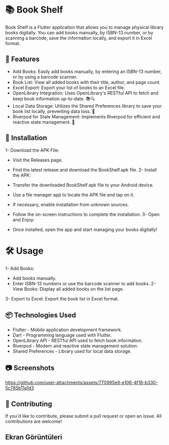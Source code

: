 # 📚 Book Shelf
Book Shelf is a Flutter application that allows you to manage physical library books digitally. You can add books manually, by ISBN-13 number, or by scanning a barcode, save the information locally, and export it in Excel format.

## 🚀 Features
- Add Books: Easily add books manually, by entering an ISBN-13 number, or by using a barcode scanner.
- Book List: View all added books with their title, author, and page count.
- Excel Export: Export your list of books to an Excel file.
- OpenLibrary Integration: Uses OpenLibrary's RESTful API to fetch and keep book information up-to-date. 📚🔍
- Local Data Storage: Utilizes the Shared Preferences library to save your book list locally, preventing data loss. 📂
- Riverpod for State Management: Implements Riverpod for efficient and reactive state management. 🚀
## 📲 Installation
1- Download the APK File:

- Visit the Releases page.
- Find the latest release and download the BookShelf.apk file.
2- Install the APK:

- Transfer the downloaded BookShelf.apk file to your Android device.
- Use a file manager app to locate the APK file and tap on it.
- If necessary, enable installation from unknown sources.
- Follow the on-screen instructions to complete the installation.
3- Open and Enjoy:

- Once installed, open the app and start managing your books digitally!
# 🛠️ Usage
1- Add Books:

- Add books manually.
- Enter ISBN-13 numbers or use the barcode scanner to add books.
2- View Books: Display all added books on the list page.

3- Export to Excel: Export the book list in Excel format.

## 📦 Technologies Used
- Flutter - Mobile application development framework.
- Dart - Programming language used with Flutter.
- OpenLibrary API - RESTful API used to fetch book information.
- Riverpod - Modern and reactive state management solution.
- Shared Preferences - Library used for local data storage.


## 📷 Screenshots
https://github.com/user-attachments/assets/770995e9-e106-4f18-b330-5c785b11a1d3
 
## 🤝 Contributing
If you'd like to contribute, please submit a pull request or open an issue. All contributions are welcome!
## Ekran Görüntüleri


  
